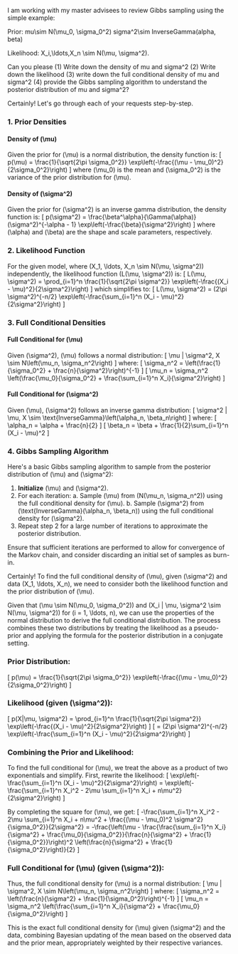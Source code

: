 


I am working with my master advisees to review Gibbs sampling using the simple example:

Prior:
mu\sim N(\mu_0, \sigma_0^2)
sigma^2\sim InverseGamma(alpha, beta)

Likelihood:
X_i,\ldots,X_n \sim N(\mu, \sigma^2).

Can you please 
(1) Write down the density of mu and sigma^2
(2) Write down the likelihood
(3) write down the full conditional density of mu and sigma^2
(4) provide the Gibbs sampling algorithm to understand the posterior distribution of mu and sigma^2?


Certainly! Let's go through each of your requests step-by-step.

### 1. Prior Densities

#### Density of \(\mu\)
Given the prior for \(\mu\) is a normal distribution, the density function is:
\[
p(\mu) = \frac{1}{\sqrt{2\pi \sigma_0^2}} \exp\left(-\frac{(\mu - \mu_0)^2}{2\sigma_0^2}\right)
\]
where \(\mu_0\) is the mean and \(\sigma_0^2\) is the variance of the prior distribution for \(\mu\).

#### Density of \(\sigma^2\)
Given the prior for \(\sigma^2\) is an inverse gamma distribution, the density function is:
\[
p(\sigma^2) = \frac{\beta^\alpha}{\Gamma(\alpha)} (\sigma^2)^{-\alpha - 1} \exp\left(-\frac{\beta}{\sigma^2}\right)
\]
where \(\alpha\) and \(\beta\) are the shape and scale parameters, respectively.

### 2. Likelihood Function

For the given model, where \(X_1, \ldots, X_n \sim N(\mu, \sigma^2)\) independently, the likelihood function \(L(\mu, \sigma^2)\) is:
\[
L(\mu, \sigma^2) = \prod_{i=1}^n \frac{1}{\sqrt{2\pi \sigma^2}} \exp\left(-\frac{(X_i - \mu)^2}{2\sigma^2}\right)
\]
which simplifies to:
\[
L(\mu, \sigma^2) = (2\pi \sigma^2)^{-n/2} \exp\left(-\frac{\sum_{i=1}^n (X_i - \mu)^2}{2\sigma^2}\right)
\]

### 3. Full Conditional Densities

#### Full Conditional for \(\mu\)
Given \(\sigma^2\), \(\mu\) follows a normal distribution:
\[
\mu | \sigma^2, X \sim N\left(\mu_n, \sigma_n^2\right)
\]
where:
\[
\sigma_n^2 = \left(\frac{1}{\sigma_0^2} + \frac{n}{\sigma^2}\right)^{-1}
\]
\[
\mu_n = \sigma_n^2 \left(\frac{\mu_0}{\sigma_0^2} + \frac{\sum_{i=1}^n X_i}{\sigma^2}\right)
\]

#### Full Conditional for \(\sigma^2\)
Given \(\mu\), \(\sigma^2\) follows an inverse gamma distribution:
\[
\sigma^2 | \mu, X \sim \text{InverseGamma}\left(\alpha_n, \beta_n\right)
\]
where:
\[
\alpha_n = \alpha + \frac{n}{2}
\]
\[
\beta_n = \beta + \frac{1}{2}\sum_{i=1}^n (X_i - \mu)^2
\]

### 4. Gibbs Sampling Algorithm

Here's a basic Gibbs sampling algorithm to sample from the posterior distribution of \(\mu\) and \(\sigma^2\):

1. **Initialize** \(\mu\) and \(\sigma^2\).
2. For each iteration:
   a. Sample \(\mu\) from \(N(\mu_n, \sigma_n^2)\) using the full conditional density for \(\mu\).
   b. Sample \(\sigma^2\) from \(\text{InverseGamma}(\alpha_n, \beta_n)\) using the full conditional density for \(\sigma^2\).
3. Repeat step 2 for a large number of iterations to approximate the posterior distribution.

Ensure that sufficient iterations are performed to allow for convergence of the Markov chain, and consider discarding an initial set of samples as burn-in.



Certainly! To find the full conditional density of \(\mu\), given \(\sigma^2\) and data \(X_1, \ldots, X_n\), we need to consider both the likelihood function and the prior distribution of \(\mu\).

Given that \(\mu \sim N(\mu_0, \sigma_0^2)\) and \(X_i | \mu, \sigma^2 \sim N(\mu, \sigma^2)\) for \(i = 1, \ldots, n\), we can use the properties of the normal distribution to derive the full conditional distribution. The process combines these two distributions by treating the likelihood as a pseudo-prior and applying the formula for the posterior distribution in a conjugate setting.

### Prior Distribution:
\[
p(\mu) = \frac{1}{\sqrt{2\pi \sigma_0^2}} \exp\left(-\frac{(\mu - \mu_0)^2}{2\sigma_0^2}\right)
\]

### Likelihood (given \(\sigma^2\)):
\[
p(X|\mu, \sigma^2) = \prod_{i=1}^n \frac{1}{\sqrt{2\pi \sigma^2}} \exp\left(-\frac{(X_i - \mu)^2}{2\sigma^2}\right)
\]
\[
= (2\pi \sigma^2)^{-n/2} \exp\left(-\frac{\sum_{i=1}^n (X_i - \mu)^2}{2\sigma^2}\right)
\]

### Combining the Prior and Likelihood:

To find the full conditional for \(\mu\), we treat the above as a product of two exponentials and simplify. First, rewrite the likelihood:
\[
\exp\left(-\frac{\sum_{i=1}^n (X_i - \mu)^2}{2\sigma^2}\right) = \exp\left(-\frac{\sum_{i=1}^n X_i^2 - 2\mu \sum_{i=1}^n X_i + n\mu^2}{2\sigma^2}\right)
\]

By completing the square for \(\mu\), we get:
\[
-\frac{\sum_{i=1}^n X_i^2 - 2\mu \sum_{i=1}^n X_i + n\mu^2 + \frac{(\mu - \mu_0)^2 \sigma^2}{\sigma_0^2}}{2\sigma^2} = -\frac{\left(\mu - \frac{\frac{\sum_{i=1}^n X_i}{\sigma^2} + \frac{\mu_0}{\sigma_0^2}}{\frac{n}{\sigma^2} + \frac{1}{\sigma_0^2}}\right)^2 \left(\frac{n}{\sigma^2} + \frac{1}{\sigma_0^2}\right)}{2}
\]

### Full Conditional for \(\mu\) (given \(\sigma^2\)):
Thus, the full conditional density for \(\mu\) is a normal distribution:
\[
\mu | \sigma^2, X \sim N\left(\mu_n, \sigma_n^2\right)
\]
where:
\[
\sigma_n^2 = \left(\frac{n}{\sigma^2} + \frac{1}{\sigma_0^2}\right)^{-1}
\]
\[
\mu_n = \sigma_n^2 \left(\frac{\sum_{i=1}^n X_i}{\sigma^2} + \frac{\mu_0}{\sigma_0^2}\right)
\]

This is the exact full conditional density for \(\mu\) given \(\sigma^2\) and the data, combining Bayesian updating of the mean based on the observed data and the prior mean, appropriately weighted by their respective variances.



